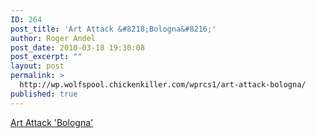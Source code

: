 ```yaml
---
ID: 264
post_title: 'Art Attack &#8218;Bologna&#8216;'
author: Roger Andel
post_date: 2010-03-18 19:30:08
post_excerpt: ""
layout: post
permalink: >
  http://wp.wolfspool.chickenkiller.com/wprcs1/art-attack-bologna/
published: true
---
```

<a href="http://movingculture.blogsport.eu/art-attack-ausstellung/">Art Attack 'Bologna'</a> <a href="https://www.google.com/calendar/event?action=TEMPLATE&amp;tmeid=YTQ4N21qZ2FlcGt0bW8xaDU4NXEzdHNtMXMgd29sZmdhbmcuc2NodWVzc2VsQG0&amp;tmsrc=wolfgang.schuessel%40gmail.com" target="_blank"><img src="http://www.google.com/calendar/images/ext/gc_button1_en.gif" border="0" alt="" /></a>